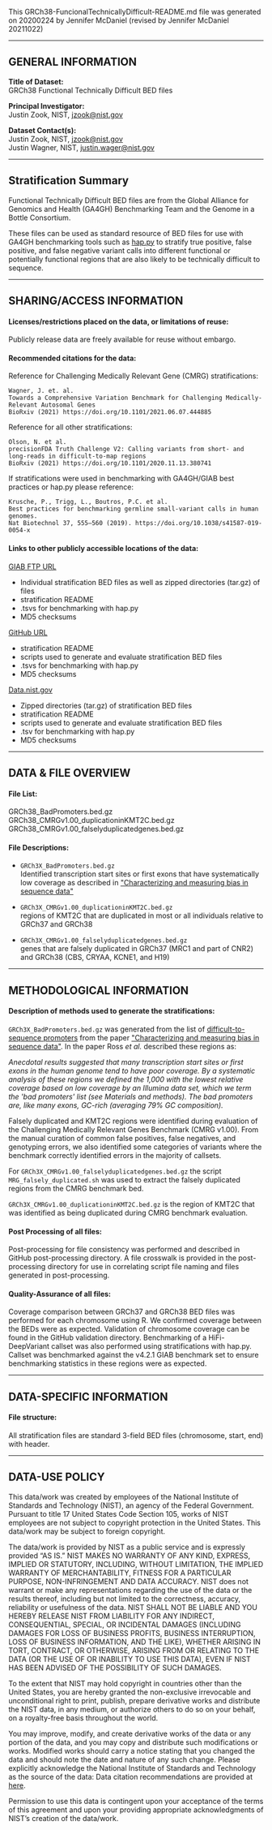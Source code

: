 This GRCh38-FuncionalTechnicallyDifficult-README.md file was generated on 20200224 by Jennifer McDaniel (revised by Jennifer McDaniel 20211022)

-------------------
GENERAL INFORMATION
-------------------

**Title of Dataset:**\
GRCh38 Functional Technically Difficult BED files

**Principal Investigator:**\
Justin Zook, NIST, jzook@nist.gov
	
**Dataset Contact(s):**\
Justin Zook, NIST, jzook@nist.gov\
Justin Wagner, NIST, justin.wager@nist.gov

----------------------
Stratification Summary
----------------------

Functional Technically Difficult BED files are from the Global Alliance for Genomics and Health (GA4GH) Benchmarking Team and the Genome in a Bottle Consortium.

These files can be used as standard resource of BED files for use with GA4GH benchmarking tools such as [hap.py](https://github.com/Illumina/hap.py) to stratify true positive, false positive, and false negative variant calls into different functional or potentially functional regions that are also likely to be technically difficult to sequence.

--------------------------
SHARING/ACCESS INFORMATION
--------------------------

#### Licenses/restrictions placed on the data, or limitations of reuse: 
Publicly release data are freely available for reuse without embargo.

#### Recommended citations for the data:

Reference for Challenging Medically Relevant Gene (CMRG) stratifications:
 
	Wagner, J. et. al.
	Towards a Comprehensive Variation Benchmark for Challenging Medically-Relevant Autosomal Genes
	BioRxiv (2021) https://doi.org/10.1101/2021.06.07.444885
	
Reference for all other stratifications:

	Olson, N. et al.
	precisionFDA Truth Challenge V2: Calling variants from short- and long-reads in difficult-to-map regions
	BioRxiv (2021) https://doi.org/10.1101/2020.11.13.380741

If stratifications were used in benchmarking with GA4GH/GIAB best practices or hap.py please reference:

	Krusche, P., Trigg, L., Boutros, P.C. et al.
	Best practices for benchmarking germline small-variant calls in human genomes.
	Nat Biotechnol 37, 555–560 (2019). https://doi.org/10.1038/s41587-019-0054-x


#### Links to other publicly accessible locations of the data:

[GIAB FTP URL](https://ftp://ftp-trace.ncbi.nlm.nih.gov/ReferenceSamples/giab/release/genome-stratifications/)
- Individual stratification BED files as well as zipped directories (tar.gz) of files
- stratification README
- .tsvs for benchmarking with hap.py
- MD5 checksums

[GitHub URL](https://github.com/genome-in-a-bottle/genome-stratifications/)
- stratification README
- scripts used to generate and evaluate stratification BED files
- .tsvs for benchmarking with hap.py
- MD5 checksums

[Data.nist.gov](https://doi.org/10.18434/mds2-2499)
- Zipped directories (tar.gz) of stratification BED files
- stratification README
- scripts used to generate and evaluate stratification BED files
- .tsv for benchmarking with hap.py
- MD5 checksums

--------------------
DATA & FILE OVERVIEW
--------------------
#### File List:
GRCh38_BadPromoters.bed.gz\
GRCh38_CMRGv1.00_duplicationinKMT2C.bed.gz\
GRCh38_CMRGv1.00_falselyduplicatedgenes.bed.gz

#### File Descriptions:

- `GRCh3X_BadPromoters.bed.gz`\
Identified transcription start sites or first exons that have systematically low coverage as described in ["Characterizing and measuring bias in sequence data"](https://doi.org/10.1186/gb-2013-14-5-r51)

- `GRCh3X_CMRGv1.00_duplicationinKMT2C.bed.gz`\
regions of KMT2C that are duplicated in most or all individuals relative to GRCh37 and GRCh38

- `GRCh3X_CMRGv1.00_falselyduplicatedgenes.bed.gz`\
genes that are falsely duplicated in GRCh37 (MRC1 and part of CNR2) and GRCh38 (CBS, CRYAA, KCNE1, and H19)

--------------------------
METHODOLOGICAL INFORMATION
--------------------------

#### Description of methods used to generate the stratifications:

`GRCh3X_BadPromoters.bed.gz` was generated from the list of [difficult-to-sequence promoters](http://genomebiology.com/content/supplementary/gb-2013-14-5-r51-s1.txt) from the paper ["Characterizing and measuring bias in sequence data"](https://doi.org/10.1186/gb-2013-14-5-r51).  In the paper Ross *et al.* described these regions as:

*Anecdotal results suggested that many transcription start sites or first exons in the human genome tend to have poor coverage. By a systematic analysis of these regions we defined the 1,000 with the lowest relative coverage based on low coverage by an Illumina data set, which we term the 'bad promoters' list (see Materials and methods). The bad promoters are, like many exons, GC-rich (averaging 79% GC composition).*

Falsely duplicated and KMT2C regions were identified during evaluation of the Challenging Medically Relevant Genes Benchmark (CMRG v1.00). From the manual curation of common false positives, false negatives, and genotyping errors, we also identified some categories of variants where the benchmark correctly identified errors in the majority of callsets.  

For `GRCh3X_CMRGv1.00_falselyduplicatedgenes.bed.gz` the script `MRG_falsely_duplicated.sh` was used to extract the falsely duplicated regions from the CMRG benchmark bed. 

`GRCh3X_CMRGv1.00_duplicationinKMT2C.bed.gz` is the region of KMT2C that was identified as being duplicated during CMRG benchmark evaluation. 	 

#### Post Processing of all files:
Post-processing for file consistency was performed and described in GitHub post-processing directory.   A file crosswalk is provided in the post-processing directory for use in correlating script file naming and files generated in post-processing. 

#### Quality-Assurance of all files:
Coverage comparison between GRCh37 and GRCh38 BED files was performed for each chromosome using R. We confirmed coverage between the BEDs were as expected. Validation of chromosome coverage can be found in the GitHub validation directory. Benchmarking of a HiFi-DeepVariant callset was also performed using stratifications with hap.py.  Callset was benchmarked against the v4.2.1 GIAB benchmark set to ensure benchmarking statistics in these regions were as expected. 

--------------------------
DATA-SPECIFIC INFORMATION 
--------------------------

#### File structure: 
All stratification files are standard 3-field BED files (chromosome, start, end) with header.

--------------------------
DATA-USE POLICY 
--------------------------

This data/work was created by employees of the National Institute of Standards and Technology (NIST), an agency of the Federal Government. Pursuant to title 17 United States Code Section 105, works of NIST employees are not subject to copyright protection in the United States.  This data/work may be subject to foreign copyright.

The data/work is provided by NIST as a public service and is expressly provided “AS IS.” NIST MAKES NO WARRANTY OF ANY KIND, EXPRESS, IMPLIED OR STATUTORY, INCLUDING, WITHOUT LIMITATION, THE IMPLIED WARRANTY OF MERCHANTABILITY, FITNESS FOR A PARTICULAR PURPOSE, NON-INFRINGEMENT AND DATA ACCURACY. NIST does not warrant or make any representations regarding the use of the data or the results thereof, including but not limited to the correctness, accuracy, reliability or usefulness of the data. NIST SHALL NOT BE LIABLE AND YOU HEREBY RELEASE NIST FROM LIABILITY FOR ANY INDIRECT, CONSEQUENTIAL, SPECIAL, OR INCIDENTAL DAMAGES (INCLUDING DAMAGES FOR LOSS OF BUSINESS PROFITS, BUSINESS INTERRUPTION, LOSS OF BUSINESS INFORMATION, AND THE LIKE), WHETHER ARISING IN TORT, CONTRACT, OR OTHERWISE, ARISING FROM OR RELATING TO THE DATA (OR THE USE OF OR INABILITY TO USE THIS DATA), EVEN IF NIST HAS BEEN ADVISED OF THE POSSIBILITY OF SUCH DAMAGES.

To the extent that NIST may hold copyright in countries other than the United States, you are hereby granted the non-exclusive irrevocable and unconditional right to print, publish, prepare derivative works and distribute the NIST data, in any medium, or authorize others to do so on your behalf, on a royalty-free basis throughout the world.

You may improve, modify, and create derivative works of the data or any portion of the data, and you may copy and distribute such modifications or works. Modified works should carry a notice stating that you changed the data and should note the date and nature of any such change. Please explicitly acknowledge the National Institute of Standards and Technology as the source of the data:  Data citation recommendations are provided at [here](https://www.nist.gov/open/license).

Permission to use this data is contingent upon your acceptance of the terms of this agreement and upon your providing appropriate acknowledgments of NIST’s creation of the data/work.
